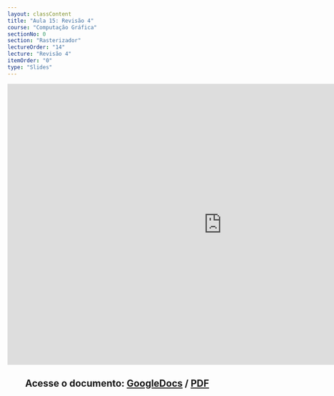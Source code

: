 ```yaml
---
layout: classContent
title: "Aula 15: Revisão 4"
course: "Computação Gráfica"
sectionNo: 0
section: "Rasterizador"
lectureOrder: "14"
lecture: "Revisão 4"
itemOrder: "0"
type: "Slides"
---
```


<iframe src="https://docs.google.com/presentation/d/e/2PACX-1vSYVakXqSGUxZ-A5mwgN40JkzlPot_8eCH9PBEnWds5u5Hmqj8v2tY1MWD4FTPjv-VqgTkW5zuJFTOm/embed?start=false&loop=false&delayms=3000" frameborder="0" width="960" height="629" allowfullscreen="true" mozallowfullscreen="true" webkitallowfullscreen="true"></iframe>

## &nbsp;&nbsp;&nbsp;&nbsp;&nbsp;&nbsp;&nbsp;&nbsp;Acesse o documento: [GoogleDocs](https://docs.google.com/presentation/d/1yv66v7D9VuH-EwIXinXG6otOZX6HdFZWUoyDRc9A8Z8/preview?rm=minimal&usp=sharing) / [PDF]()
